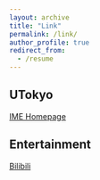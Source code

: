 ```yaml
---
layout: archive
title: "Link"
permalink: /link/
author_profile: true
redirect_from:
  - /resume
---
```


## UTokyo

[IME Homepage](https://www.ime.t.u-tokyo.ac.jp/)

## Entertainment

[Bilibili](https://www.bilibili.com/)
